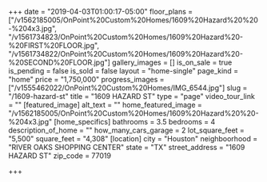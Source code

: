 +++
date = "2019-04-03T01:00:17-05:00"
floor_plans = ["/v1562185005/OnPoint%20Custom%20Homes/1609%20Hazard%20%20-%204x3.jpg", "/v1561734823/OnPoint%20Custom%20Homes/1609%20Hazard%20-%20FIRST%20FLOOR.jpg", "/v1561734822/OnPoint%20Custom%20Homes/1609%20Hazard%20-%20SECOND%20FLOOR.jpg"]
gallery_images = []
is_on_sale = true
is_pending = false
is_sold = false
layout = "home-single"
page_kind = "home"
price = "1,750,000"
progress_images = ["/v1555462022/OnPoint%20Custom%20Homes/IMG_6544.jpg"]
slug = "/1609-hazard-st"
title = "1609 HAZARD ST"
type = "page"
video_tour_link = ""
[featured_image]
alt_text = ""
home_featured_image = "/v1562185005/OnPoint%20Custom%20Homes/1609%20Hazard%20%20-%204x3.jpg"
[home_specifics]
bathrooms = 3.5
bedrooms = 4
description_of_home = ""
how_many_cars_garage = 2
lot_square_feet = "5,500"
square_feet = "4,308"
[location]
city = "Houston"
neighboorhood = "RIVER OAKS SHOPPING CENTER"
state = "TX"
street_address = "1609 HAZARD ST"
zip_code = 77019

+++
